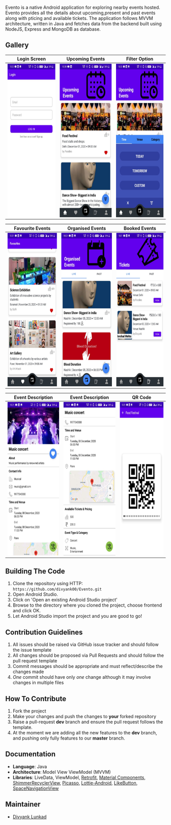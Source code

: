 Evento is a native Android application for exploring nearby events hosted. Evento provides all the details about upcoming,present and past events along with pticing and available tickets. The application follows MVVM architecture, written in Java and fetches data from the backend built using NodeJS, Express and MongoDB as database.

## Gallery

|Login Screen|Upcoming Events|Filter Option|
|------|------|------|
|<img src="images/login.jpeg" width="280" height="480" />|<img src="images/upcoming.jpeg" width="280" height="480" />|<img src="images/filter.jpeg" width="280" height="480" />|


|Favourite Events|Organised Events|Booked Events|
|------|------|------|
|<img src="images/favourites.jpeg" width="280" height="480" />|<img src="images/organised.jpeg" width="280" height="480" />|<img src="images/tickets.jpeg" width="280" height="480" />|

|Event Description|Event Description|QR Code|
|------|------|------|
|<img src="images/description.jpeg" width="280" height="480" />|<img src="images/description2.jpeg" width="280" height="480" />|<img src="images/ticket.jpeg" width="280" height="480" />|

## Building The Code

1. Clone the repository using HTTP: `https://github.com/divyank00/Evento.git`
2. Open Android Studio.
3. Click on 'Open an existing Android Studio project'
4. Browse to the directory where you cloned the project, choose frontend and click OK.
5. Let Android Studio import the project and you are good to go!


## Contribution Guidelines

1. All issues should be raised via GitHub issue tracker and should follow the issue template
2. All changes should be proposed via Pull Requests and should follow the pull request template
3. Commit messages should be appropriate and must reflect/describe the changes made
4. _One_ commit should have only _one_ change although it may involve changes in multiple files


## How To Contribute

1. Fork the project
2. Make your changes and push the changes to **your** forked repository
3. Raise a pull-request **dev** branch and ensure the pull request follows the template.
4. At the moment we are adding all the new features to the **dev** branch, and pushing only fully features to our
**master** branch.

## Documentation

- **Language**: Java
- **Architecture**: Model View ViewModel (MVVM)
- **Libraries**: LiveData, ViewModel, [Retrofit](https://github.com/square/retrofit), 
[Material Components](https://github.com/material-components/material-components-android),
[ShimmerRecyclerView](https://github.com/sharish/ShimmerRecyclerView),
[Picasso](https://github.com/square/picasso), [Lottie-Android](https://github.com/airbnb/lottie-android),
[LikeButton](https://github.com/jd-alexander/LikeButton),
[SpaceNavigationView](https://github.com/armcha/Space-Navigation-View)

## Maintainer
- [Divyank Lunkad](https://github.com/divyank00)
